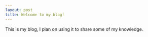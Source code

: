 ```yaml
---
layout: post
title: Welcome to my blog!
---
```


This is my blog, I plan on using it to share some of my knowledge.
